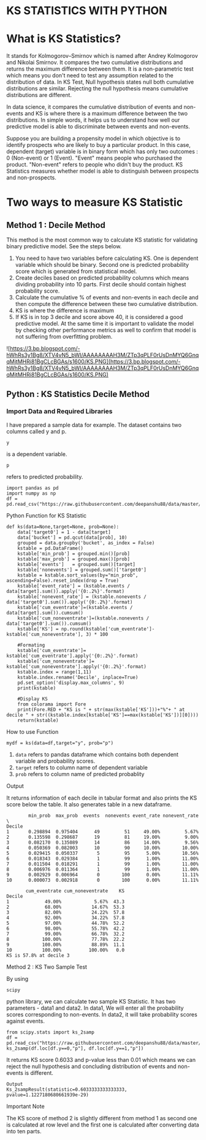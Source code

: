 # KS STATISTICS WITH PYTHON

# What is KS Statistics?

It stands for Kolmogorov–Smirnov which is named after Andrey Kolmogorov and Nikolai Smirnov. It compares the two cumulative distributions and returns the maximum difference between them. It is a non-parametric test which means you don't need to test any assumption related to the  distribution of data. In KS Test, Null hypothesis states null both cumulative distributions are similar. Rejecting the null hypothesis means cumulative distributions are different.

In data science, it compares the cumulative distribution of events and non-events and KS is where there is a maximum difference between the two distributions. In simple words, it helps us to understand how well our predictive model is able to discriminate between events and non-events.

Suppose you are building a propensity model in which objective is to identify prospects who are likely to buy a particular product. In this case, dependent (target) variable is in binary form which has only two outcomes : 0 (Non-event) or 1 (Event). "Event" means people who purchased the product. "Non-event" refers to people who didn't buy the product. KS Statistics measures whether model is able to distinguish between prospects and non-prospects.

# Two ways to measure KS Statistic

## Method 1 : Decile Method

This method is the most common way to calculate KS statistic for validating binary predictive model. See the steps below.

1. You need to have two variables before calculating KS. One is dependent variable which should be binary. Second one is predicted probability score which is generated from statistical model.
2. Create deciles based on predicted probability columns which means dividing probability into 10 parts. First decile should contain highest probability score.
3. Calculate the cumulative % of events and non-events in each decile and then compute the difference between these two cumulative distribution.
4. KS is where the difference is maximum
5. If KS is in top 3 decile and score above 40, it is considered a good predictive model. At the same time it is important to validate the model by checking other performance metrics as well to confirm that model is not suffering from overfitting problem.

![https://3.bp.blogspot.com/-hWhRs3y1Bg8/XTV4vN5_bWI/AAAAAAAAH3M/ZTp3qPLF0rUsDnMYQ6GnqqMjtMHRi81BgCLcBGAs/s1600/KS.PNG](https://3.bp.blogspot.com/-hWhRs3y1Bg8/XTV4vN5_bWI/AAAAAAAAH3M/ZTp3qPLF0rUsDnMYQ6GnqqMjtMHRi81BgCLcBGAs/s1600/KS.PNG)

## Python : KS Statistics Decile Method

### Import Data and Required Libraries

I have prepared a sample data for example. The dataset contains two columns called y and p.

```
y
```

is a dependent variable.

```
p
```

refers to predicted probability.

```
import pandas as pd
import numpy as np
df = pd.read_csv("https://raw.githubusercontent.com/deepanshu88/data/master/data.csv")

```

Python Function for KS Statistic

```
def ks(data=None,target=None, prob=None):
    data['target0'] = 1 - data[target]
    data['bucket'] = pd.qcut(data[prob], 10)
    grouped = data.groupby('bucket', as_index = False)
    kstable = pd.DataFrame()
    kstable['min_prob'] = grouped.min()[prob]
    kstable['max_prob'] = grouped.max()[prob]
    kstable['events']   = grouped.sum()[target]
    kstable['nonevents'] = grouped.sum()['target0']
    kstable = kstable.sort_values(by="min_prob", ascending=False).reset_index(drop = True)
    kstable['event_rate'] = (kstable.events / data[target].sum()).apply('{0:.2%}'.format)
    kstable['nonevent_rate'] = (kstable.nonevents / data['target0'].sum()).apply('{0:.2%}'.format)
    kstable['cum_eventrate']=(kstable.events / data[target].sum()).cumsum()
    kstable['cum_noneventrate']=(kstable.nonevents / data['target0'].sum()).cumsum()
    kstable['KS'] = np.round(kstable['cum_eventrate']-kstable['cum_noneventrate'], 3) * 100

    #Formating
    kstable['cum_eventrate']= kstable['cum_eventrate'].apply('{0:.2%}'.format)
    kstable['cum_noneventrate']= kstable['cum_noneventrate'].apply('{0:.2%}'.format)
    kstable.index = range(1,11)
    kstable.index.rename('Decile', inplace=True)
    pd.set_option('display.max_columns', 9)
    print(kstable)

    #Display KS
    from colorama import Fore
    print(Fore.RED + "KS is " + str(max(kstable['KS']))+"%"+ " at decile " + str((kstable.index[kstable['KS']==max(kstable['KS'])][0])))
    return(kstable)

```

How to use Function

```
mydf = ks(data=df,target="y", prob="p")

```

1. `data` refers to pandas dataframe which contains both dependent variable and probability scores.
2. `target` refers to column name of dependent variable
3. `prob` refers to column name of predicted probablity

Output

It returns information of each decile in tabular format and also prints 
the KS score below the table. It also generates table in a new 
dataframe.

```
        min_prob  max_prob  events  nonevents event_rate nonevent_rate  \
Decile
1       0.298894  0.975404      49         51     49.00%         5.67%
2       0.135598  0.298687      19         81     19.00%         9.00%
3       0.082170  0.135089      14         86     14.00%         9.56%
4       0.050369  0.082003      10         90     10.00%        10.00%
5       0.029415  0.050337       5         95      5.00%        10.56%
6       0.018343  0.029384       1         99      1.00%        11.00%
7       0.011504  0.018291       1         99      1.00%        11.00%
8       0.006976  0.011364       1         99      1.00%        11.00%
9       0.002929  0.006964       0        100      0.00%        11.11%
10      0.000073  0.002918       0        100      0.00%        11.11%

       cum_eventrate cum_noneventrate    KS
Decile
1             49.00%            5.67%  43.3
2             68.00%           14.67%  53.3
3             82.00%           24.22%  57.8
4             92.00%           34.22%  57.8
5             97.00%           44.78%  52.2
6             98.00%           55.78%  42.2
7             99.00%           66.78%  32.2
8            100.00%           77.78%  22.2
9            100.00%           88.89%  11.1
10           100.00%          100.00%   0.0
KS is 57.8% at decile 3

```

Method 2 : KS Two Sample Test

By using

```
scipy
```

python library, we can calculate two sample KS Statistic. It has two parameters - data1 and data2. In data1, We will enter all the probability scores corresponding to non-events. In data2, it will take probability scores against events.

```
from scipy.stats import ks_2samp
df = pd.read_csv("https://raw.githubusercontent.com/deepanshu88/data/master/data.csv")
ks_2samp(df.loc[df.y==0,"p"], df.loc[df.y==1,"p"])

```

It returns KS score 0.6033 and p-value less than 0.01 which means we can reject the null hypothesis and concluding distribution of events and non-events is different.

```
Output
Ks_2sampResult(statistic=0.6033333333333333, pvalue=1.1227180680661939e-29)

```

Important Note

The KS score of method 2 is slightly different from method 1 as second one is calculated at row level and the first one is calculated after converting data into ten parts.